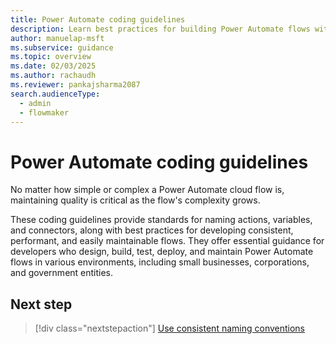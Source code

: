 ```yaml
---
title: Power Automate coding guidelines
description: Learn best practices for building Power Automate flows with coding guidelines. Improve consistency, performance, and maintainability.
author: manuelap-msft
ms.subservice: guidance
ms.topic: overview
ms.date: 02/03/2025
ms.author: rachaudh
ms.reviewer: pankajsharma2087
search.audienceType: 
  - admin
  - flowmaker
---
```


# Power Automate coding guidelines

No matter how simple or complex a Power Automate cloud flow is, maintaining quality is critical as the flow's complexity grows.

These coding guidelines provide standards for naming actions, variables, and connectors, along with best practices for developing consistent, performant, and easily maintainable flows. They offer essential guidance for developers who design, build, test, deploy, and maintain Power Automate flows in various environments, including small businesses, corporations, and government entities.

## Next step

> [!div class="nextstepaction"]
> [Use consistent naming conventions](use-consistent-naming-conventions.md)

